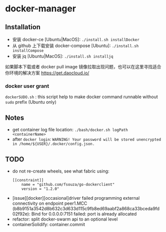 # docker-manager

## Installation

- 安装 docker-ce [Ubuntu|MacOS]: `./install.sh installDocker`
- 从 github 上下载安装 docker-compose [Ubuntu]: `./install.sh installCompose`
- 安装 jq [Ubuntu|MacOS]: `./install.sh installjq`

如果脚本下载或者 docker pull image 镜像拉取出现问题，也可以在这里寻找适合你环境的解决方案
https://get.daocloud.io/

### docker user grant

`dockerSUDO.sh` :
this script help to make docker command runnable without `sudo` prefix (Ubuntu only)

## Notes

- get container log file location: `./bash/docker.sh logPath <containerName>`
- after `docker login`: `WARNING! Your password will be stored unencrypted in /home/${USER}/.docker/config.json.`

## TODO

- do not re-create wheels, see what fabric using:
  ```
  [[constraint]]
      name = "github.com/fsouza/go-dockerclient"
      version = "1.2.0"
  ```
- [issue][docker][occasional]driver failed programming external connectivity on endpoint peer1.MCC (b8b9151a3542d8b632c3d633d115c9fb8ed69aabf2a868ca33bceda9fd02f92e): Bind for 0.0.0.0:7151 failed: port is already allocated
- refactor: split docker-swarm api to an optional level
- containerSolidify: container.commit
